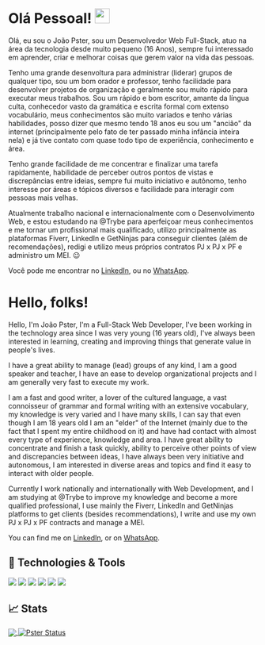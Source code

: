 # Olá Pessoal! <img src="https://raw.githubusercontent.com/MartinHeinz/MartinHeinz/master/wave.gif" width="30px">
Olá, eu sou o João Pster, sou um Desenvolvedor Web Full-Stack, atuo na área da tecnologia desde muito pequeno (16 Anos), sempre fui interessado em aprender, criar e melhorar coisas que gerem valor na vida das pessoas.

Tenho uma grande desenvoltura para administrar (liderar) grupos de qualquer tipo, sou um bom orador e professor, tenho facilidade para desenvolver projetos de organização e geralmente sou muito rápido para executar meus trabalhos. Sou um rápido e bom escritor, amante da língua culta, conhecedor vasto da gramática e escrita formal com extenso vocabulário, meus conhecimentos são muito variados e tenho várias habilidades, posso dizer que mesmo tendo 18 anos eu sou um "ancião" da internet (principalmente pelo fato de ter passado minha infância inteira nela) e já tive contato com quase todo tipo de experiência, conhecimento e área.

Tenho grande facilidade de me concentrar e finalizar uma tarefa rapidamente, habilidade de perceber outros pontos de vistas e discrepâncias entre ideias, sempre fui muito iniciativo e autônomo, tenho interesse por áreas e tópicos diversos e facilidade para interagir com pessoas mais velhas.

Atualmente trabalho nacional e internacionalmente com o Desenvolvimento Web, e estou estudando na @Trybe para aperfeiçoar meus conhecimentos e me tornar um profissional mais qualificado, utilizo principalmente as plataformas Fiverr, LinkedIn e GetNinjas para conseguir clientes (além de recomendações), redigi e utilizo meus próprios contratos PJ x PJ x PF e administro um MEI. :wink:

Você pode me encontrar no [LinkedIn][1], ou no [WhatsApp][2].

# Hello, folks!

Hello, I'm João Pster, I'm a Full-Stack Web Developer, I've been working in the technology area since I was very young (16 years old), I've always been interested in learning, creating and improving things that generate value in people's lives. 

I have a great ability to manage (lead) groups of any kind, I am a good speaker and teacher, I have an ease to develop organizational projects and I am generally very fast to execute my work. 

I am a fast and good writer, a lover of the cultured language, a vast connoisseur of grammar and formal writing with an extensive vocabulary, my knowledge is very varied and I have many skills, I can say that even though I am 18 years old I am an "elder" of the Internet (mainly due to the fact that I spent my entire childhood on it) and have had contact with almost every type of experience, knowledge and area. I have great ability to concentrate and finish a task quickly, ability to perceive other points of view and discrepancies between ideas, I have always been very initiative and autonomous, I am interested in diverse areas and topics and find it easy to interact with older people. 

Currently I work nationally and internationally with Web Development, and I am studying at @Trybe to improve my knowledge and become a more qualified professional, I use mainly the Fiverr, LinkedIn and GetNinjas platforms to get clients (besides recommendations), I write and use my own PJ x PJ x PF contracts and manage a MEI.

You can find me on [LinkedIn][1], or on [WhatsApp][2].

<!-- Resources -->
<!-- links to your social media accounts -->
[1]: https://www.linkedin.com/in/joaopster/
[2]: https://api.whatsapp.com/send?phone=5562992765354&text=Ol%C3%A1%2C%20%C3%A9%20o%20Pster%3F%20Venho%20do%20Github.

## 🔧 Technologies & Tools
![](https://img.shields.io/badge/OS-Linux-informational?style=flat&logo=linux&logoColor=white&color=2bbc8a)
![](https://img.shields.io/badge/Code-Python-informational?style=flat&logo=python&logoColor=white&color=2bbc8a)
![](https://img.shields.io/badge/Code-JavaScript-informational?style=flat&logo=javascript&logoColor=white&color=2bbc8a)
![](https://img.shields.io/badge/Shell-Bash-informational?style=flat&logo=gnu-bash&logoColor=white&color=2bbc8a)
![](https://img.shields.io/badge/Tools-Docker-informational?style=flat&logo=docker&logoColor=white&color=2bbc8a)
![](https://img.shields.io/badge/Tools-Kubernetes-informational?style=flat&logo=kubernetes&logoColor=white&color=2bbc8a)

## &#x1f4c8; Stats
<a href="https://github.com/J-Pster/J-Pster">
  <img align="center" src="https://github-readme-stats.vercel.app/api/top-langs/?username=J-Pster&hide=java,html&title_color=ffffff&text_color=c9cacc&icon_color=2bbc8a&bg_color=1d1f21" />
</a>
<a href="https://github.com/J-Pster/J-Pster">
  <img align="center" src="https://github-readme-stats.vercel.app/api?username=J-Pster&show_icons=true&line_height=27&count_private=true&title_color=ffffff&text_color=c9cacc&icon_color=2bbc8a&bg_color=1d1f21" alt="Pster Status" />
</a>
